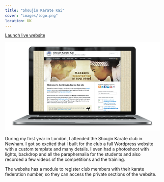 ```yaml
---
title: "Shoujin Karate Kai"
cover: "images/logo.png"
location: UK
---
```


<p class="work-links">
<a class="btn icon icon-external" href="http://shoujin.co.uk" target="_blank">Launch live website</a>
</p>

![](./images/1.jpg)

During my first year in London, I attended the Shoujin Karate club in Newham. I got so excited that I built for the club a full Wordpress website with a custom template and many details. I even had a photoshoot with lights, backdrop and all the paraphernalia for the students and also recorded a few videos of the competitions and the training.

The website has a module to register club members with their karate federation number, so they can access the private sections of the website.
